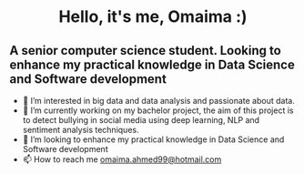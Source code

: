 <h1 align="center">Hello, it's me, Omaima :)</h1>

##  A senior computer science student. Looking to enhance my practical knowledge in Data Science and Software development

- 👀 I’m interested in big data and data analysis and passionate about data.
- 🌱 I’m currently working on my bachelor project, the aim of this project is to detect bullying in social media using deep learning, NLP and sentiment analysis techniques.
- 💞️ I’m looking to enhance my practical knowledge in Data Science and Software development 
- 📫 How to reach me omaima.ahmed99@hotmail.com

<!---
omaima-9/omaima-9 is a ✨ special ✨ repository because its `README.md` (this file) appears on your GitHub profile.
You can click the Preview link to take a look at your changes.
--->
